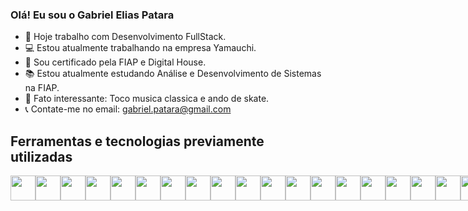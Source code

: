 ### Olá! Eu sou o Gabriel Elias Patara

 - 📓 Hoje trabalho com Desenvolvimento FullStack.
 - 💻 Estou atualmente trabalhando na empresa Yamauchi.
 - 📜 Sou certificado pela FIAP e Digital House.
 - 📚 Estou atualmente estudando Análise e Desenvolvimento de Sistemas na FIAP.
 - 🎼 Fato interessante: Toco musica classica e ando de skate.
 - 📞 Contate-me no email: gabriel.patara@gmail.com


## Ferramentas e tecnologias previamente utilizadas 
<div style="display: flex;">
 <img src="https://cdn.jsdelivr.net/gh/devicons/devicon@latest/icons/html5/html5-original.svg" width="40" height="40"/>
 <img src="https://cdn.jsdelivr.net/gh/devicons/devicon@latest/icons/css3/css3-original.svg" width="40" height="40"/>
 <img src="https://cdn.jsdelivr.net/gh/devicons/devicon@latest/icons/bootstrap/bootstrap-original.svg" width="40" height="40"/>
 <img src="https://cdn.jsdelivr.net/gh/devicons/devicon@latest/icons/javascript/javascript-original.svg" width="40" height="40"/>
 <img src="https://cdn.jsdelivr.net/gh/devicons/devicon@latest/icons/typescript/typescript-original.svg" width="40" height="40"/>
 <img src="https://cdn.jsdelivr.net/gh/devicons/devicon@latest/icons/python/python-original.svg" width="40" height="40"/>
 <img loading="lazy" src="https://cdn.jsdelivr.net/gh/devicons/devicon/icons/git/git-original.svg" width="40" height="40"/>
 <img src="https://cdn.jsdelivr.net/gh/devicons/devicon@latest/icons/angularjs/angularjs-original.svg" width="40" height="40" />
 <img src="https://cdn.jsdelivr.net/gh/devicons/devicon@latest/icons/docker/docker-original.svg" width="40" height="40"/>
 <img src="https://cdn.jsdelivr.net/gh/devicons/devicon@latest/icons/cplusplus/cplusplus-original.svg" width="40" height="40"/>
 <img src="https://cdn.jsdelivr.net/gh/devicons/devicon@latest/icons/csharp/csharp-original.svg" width="40" height="40"/>
 <img src="https://cdn.jsdelivr.net/gh/devicons/devicon@latest/icons/dot-net/dot-net-original.svg" width="40" height="40"/>
 <img src="https://cdn.jsdelivr.net/gh/devicons/devicon@latest/icons/firebase/firebase-original.svg" width="40" height="40"/>
 <img src="https://cdn.jsdelivr.net/gh/devicons/devicon@latest/icons/github/github-original.svg" width="40" height="40"/>
 <img src="https://cdn.jsdelivr.net/gh/devicons/devicon@latest/icons/kotlin/kotlin-original.svg" width="40" height="40"/>
 <img src="https://cdn.jsdelivr.net/gh/devicons/devicon@latest/icons/ngrx/ngrx-original.svg" width="40" height="40"/>
 <img src="https://cdn.jsdelivr.net/gh/devicons/devicon@latest/icons/nodejs/nodejs-original.svg" width="40" height="40"/>
 <img src="https://cdn.jsdelivr.net/gh/devicons/devicon@latest/icons/react/react-original.svg" width="40" height="40"/>
 <img src="https://cdn.jsdelivr.net/gh/devicons/devicon@latest/icons/vscode/vscode-original.svg" width="40" height="40"/>
 <img src="https://cdn.jsdelivr.net/gh/devicons/devicon@latest/icons/ubuntu/ubuntu-original.svg" width="40" height="40"/>
</div>

